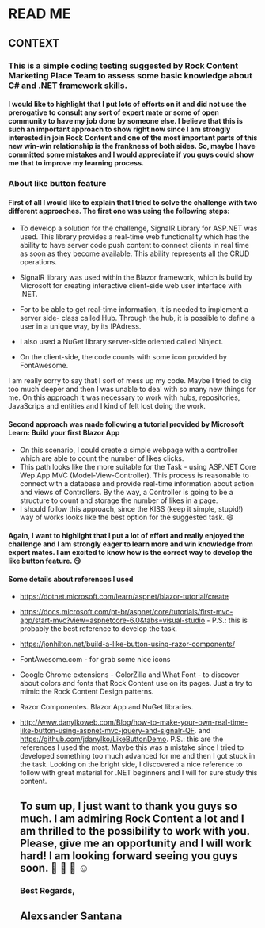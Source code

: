 # READ ME

## CONTEXT

### This is a simple coding testing suggested by Rock Content Marketing Place Team to assess some basic knowledge about C# and .NET framework skills.

#### I would like to highlight that I put lots of efforts on it and did not use the prerogative to consult any sort of expert mate or some of open community to have my job done by someone else. I believe that this is such an important approach to show right now since I am strongly interested in join Rock Content and one of the most important parts of this new win-win relationship is the frankness of both sides. So, maybe I have committed some mistakes and I would appreciate if you guys could show me that to improve my learning process.

### About like button feature

#### First of all I would like to explain that I tried to solve the challenge with two different approaches. The first one was using the following steps:

- To develop a solution for the challenge, SignalR Library for ASP.NET was used. This library provides a real-time web functionality which has the ability to have server code push content to connect clients in real time as soon as they become available. This ability represents all the CRUD operations.

- SignalR library was used within the Blazor framework, which is build by Microsoft for creating interactive client-side web user interface with .NET. 

- For to be able to get real-time information, it is needed to implement a server side- class called Hub. Through the hub, it is possible to define a user in a unique way, by its IPAdress.
- I also used a NuGet library server-side oriented called Ninject.

- On the client-side, the code counts with some icon provided by FontAwesome.

I am really sorry to say that I sort of mess up my code. Maybe I tried to dig too much deeper and then I was unable to deal with so many new things for me. On this approach it was necessary to work with hubs, repositories, JavaScrips and entities and I kind of felt lost doing the work.



#### Second approach was made following a tutorial provided by Microsoft Learn: Build your first Blazor App

- On this scenario, I could create a simple webpage with a controller which are able to count the number of likes clicks.
- This path looks like the more suitable for the Task - using ASP.NET Core Wep App MVC (Model-View-Controller). This process is reasonable to connect with a database and provide real-time information about action and views of Controllers. By the way, a Controller is going to be a structure to count and storage the number of likes in a page.
- I should follow this approach, since the KISS (keep it simple, stupid!) way of works looks like the best option for the suggested task.  :smile:

#### Again, I want to highlight that I put a lot of effort and really enjoyed the challenge and I am strongly eager to learn more and win knowledge from expert mates. I am excited to know how is the correct way to develop the like button feature. :smirk:



#### Some details about references I used 

- https://dotnet.microsoft.com/learn/aspnet/blazor-tutorial/create

- https://docs.microsoft.com/pt-br/aspnet/core/tutorials/first-mvc-app/start-mvc?view=aspnetcore-6.0&tabs=visual-studio - P.S.: this is probably the best reference to develop the task.

- https://jonhilton.net/build-a-like-button-using-razor-components/

- FontAwesome.com - for grab some nice icons

- Google Chrome extensions - ColorZilla and What Font - to discover about colors and fonts that Rock Content use on its pages. Just a try to mimic the Rock Content Design patterns.

- Razor Componentes. Blazor App and NuGet libraries.

- http://www.danylkoweb.com/Blog/how-to-make-your-own-real-time-like-button-using-aspnet-mvc-jquery-and-signalr-QF. and https://github.com/jdanylko/LikeButtonDemo. P.S.: this are the references I used the most. Maybe this was a mistake since I tried to developed something too much advanced for me and then I got stuck in the task. Looking on the bright side, I discovered a nice reference to follow with great material for .NET beginners and I will for sure study this content.

  

  ## To sum up, I just want to thank you guys so much. I am admiring Rock Content a lot and I am thrilled to the possibility to work with you. Please, give me an opportunity and I will work hard! I am looking forward seeing you guys soon. :pray: :muscle: :construction_worker: :relaxed:

  

  ### Best Regards,

  ## Alexsander Santana
